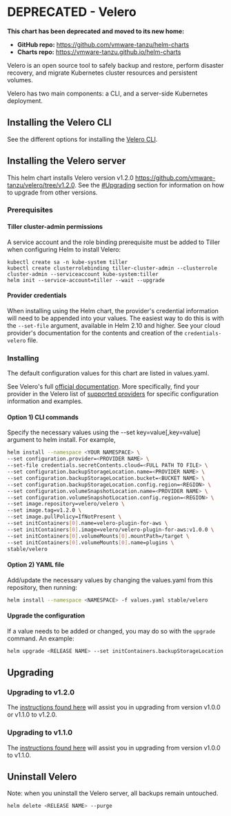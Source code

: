 # DEPRECATED - Velero

**This chart has been deprecated and moved to its new home:**

- **GitHub repo:** https://github.com/vmware-tanzu/helm-charts
- **Charts repo:** https://vmware-tanzu.github.io/helm-charts

Velero is an open source tool to safely backup and restore, perform disaster recovery, and migrate Kubernetes cluster resources and persistent volumes.

Velero has two main components: a CLI, and a server-side Kubernetes deployment.

## Installing the Velero CLI

See the different options for installing the [Velero CLI](https://velero.io/docs/v1.2.0/install-overview/#install-the-cli).

## Installing the Velero server

This helm chart installs Velero version v1.2.0 https://github.com/vmware-tanzu/velero/tree/v1.2.0. See the [#Upgrading](#upgrading) section for information on how to upgrade from other versions.

### Prerequisites

#### Tiller cluster-admin permissions

A service account and the role binding prerequisite must be added to Tiller when configuring Helm to install Velero:

```
kubectl create sa -n kube-system tiller
kubectl create clusterrolebinding tiller-cluster-admin --clusterrole cluster-admin --serviceaccount kube-system:tiller
helm init --service-account=tiller --wait --upgrade
```

#### Provider credentials

When installing using the Helm chart, the provider's credential information will need to be appended into your values. The easiest way to do this is with the `--set-file` argument, available in Helm 2.10 and higher. See your cloud provider's documentation for the contents and creation of the `credentials-velero` file.

### Installing

The default configuration values for this chart are listed in values.yaml.

See Velero's full [official documentation](https://velero.io/docs/v1.2.0/install-overview/). More specifically, find your provider in the Velero list of [supported providers](https://velero.io/docs/v1.2.0/supported-providers/) for specific configuration information and examples.

#### Option 1) CLI commands

Specify the necessary values using the --set key=value[,key=value] argument to helm install. For example,

```bash
helm install --namespace <YOUR NAMESPACE> \
--set configuration.provider=<PROVIDER NAME> \
--set-file credentials.secretContents.cloud=<FULL PATH TO FILE> \
--set configuration.backupStorageLocation.name=<PROVIDER NAME> \
--set configuration.backupStorageLocation.bucket=<BUCKET NAME> \
--set configuration.backupStorageLocation.config.region=<REGION> \
--set configuration.volumeSnapshotLocation.name=<PROVIDER NAME> \
--set configuration.volumeSnapshotLocation.config.region=<REGION> \
--set image.repository=velero/velero \
--set image.tag=v1.2.0 \
--set image.pullPolicy=IfNotPresent \
--set initContainers[0].name=velero-plugin-for-aws \
--set initContainers[0].image=velero/velero-plugin-for-aws:v1.0.0 \
--set initContainers[0].volumeMounts[0].mountPath=/target \
--set initContainers[0].volumeMounts[0].name=plugins \
stable/velero
```

#### Option 2) YAML file

Add/update the necessary values by changing the values.yaml from this repository, then running:

```bash
helm install --namespace <NAMESPACE> -f values.yaml stable/velero
```

#### Upgrade the configuration

If a value needs to be added or changed, you may do so with the `upgrade` command. An example:

```bash
helm upgrade <RELEASE NAME> --set initContainers.backupStorageLocation.name=aws,initContainers.volumeSnapshotLocation.name=aws stable/velero
```

## Upgrading

### Upgrading to v1.2.0

The [instructions found here](https://velero.io/docs/v1.2.0/upgrade-to-1.2/) will assist you in upgrading from version v1.0.0 or v1.1.0 to v1.2.0.

### Upgrading to v1.1.0

The [instructions found here](https://velero.io/docs/v1.1.0/upgrade-to-1.1/) will assist you in upgrading from version v1.0.0 to v1.1.0.

## Uninstall Velero

Note: when you uninstall the Velero server, all backups remain untouched.

```bash
helm delete <RELEASE NAME> --purge
```
